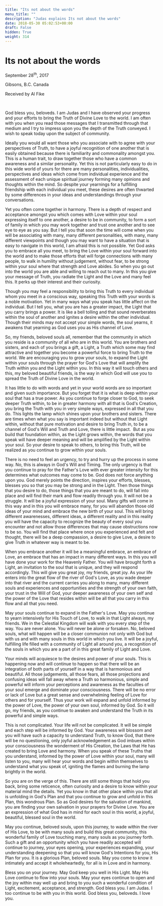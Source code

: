 ```yaml
---
title: "Its not about the words"
menu_title: ""
description: "Judas explains Its not about the words"
date: 2018-05-30 05:02:53+00:00
draft: False
hidden: True
weight: 314
---
```

# Its not about the words

September 28<sup>th</sup>, 2017

Gibsons, B.C. Canada

Received by Al Fike

 

God bless you, beloveds. I am Judas and I have observed your progress and your efforts to bring the Truth of Divine Love to the world. I am often with you when you read those messages that I transmitted through that medium and I try to impress upon you the depth of the Truth conveyed. I wish to speak today upon the subject of community.

Ideally you would all want those who you associate with to agree with your perspectives of Truth, to have a joyful recognition of one another that is easily obtained because there is familiarity and commonality amongst you. This is a human trait, to draw together those who have a common awareness and a similar personality. Yet this is not particularly easy to do in this wide world of yours for there are many personalities, individualities, perspectives and ideas which come from individual experience and the assessment of each unique spiritual journey forming many opinions and thoughts within the mind. So despite your yearnings for a fulfilling friendship with each individual you meet, these desires are often thwarted by some differences in your ideas and understandings through your conversations.

Yet you often come together in harmony. There is a depth of respect and acceptance amongst you which comes with Love within your soul expressing itself to one another, a desire to be in community, to form a sort of family in which you may work together and trust one another and to see eye to eye as you say. But I tell you that soon the time will come when you will be associating with many, many different personalities, with many, many different viewpoints and though you may want to have a situation that is easy to navigate in this world, I am afraid this is not possible. Yet God asks you to embrace all you meet, to bring the Love within your soul forward into the world and to make those efforts that will forge connections with many people, to walk in humility without judgement, without fear, to be strong within your soul where that strength and Love abides. So when you go out into the world you are able and willing to reach out to many. In this you give your message of Truth, you radiate the Light and the Love and many feel this. It perks up their interest and their curiosity.

Though you may feel a responsibility to bring this Truth to every individual whom you meet in a conscious way, speaking this Truth with your words is a noble motivation. Yet in many ways what you speak has little affect on the individual. But I tell you, what you are has a greater impact, the Light that you carry brings a power. It is like a bell tolling and that sound reverberates within the soul of another and ignites a desire within the other individual. Though their minds may not accept your simple words, the soul yearns, it awakens that yearning as God uses you as His channel of Love. 

So, my friends, beloved souls all, remember that the community in which you reside is a community of all who are in this world. You are brothers and sisters, and each of you brings a gift, a Light, a Truth which some may find attractive and together you become a powerful force to bring Truth to the world. We are encouraging you to grow your souls, to expand the Light within your souls through the prayer for God's Love that will amplify the Truth within you and the Light within you. In this way it will touch others and this, my beloved beautiful friends, is the way in which God will use you to spread the Truth of Divine Love in the world.

It has little to do with words and yet in your world words are so important and given such importance. But you forget that it is what is deep within your soul that has a true power. As you continue to forge closer to God, to seek deeper Truth within, to be in greater harmony with all that is God's Creation, you bring the Truth with you in very simple ways, expressed in all that you do. This lights the lamp which shines upon your brothers and sisters. There are times when what you say is important indeed but without that Light within, without that pure motivation and desire to bring Truth in, to be a channel of God's Will and Truth and Love, there is little impact.  But as you build that foundation within, as the Light grows within, the words that you speak will have deeper meaning and will be amplified by the Light within your soul. So your desire to speak to others, to bring this Truth, will be realized as you continue to grow within your souls. 

There is no need to feel an urgency, to try and hurry up the process in some way. No, this is always in God's Will and Timing. The only urgency is that you continue to pray for the Father's Love with ever greater intensity for this determines what outcomes may come to be. God does not force anything upon you. God merely points the direction, inspires your efforts, blesses, blesses you so that you may be strong and in the Light. Then those things that you desire to do, those things that you are meant to do, will fall into place and will find their mark and flow readily through you. It will not be a struggle. It will be a joyful expression of your soul. Many gifts will come in this way and in this you will embrace many, for you will abandon those old ideas of your mind and embrace the new birth of your soul. This will bring different awarenesses, different ideas, a different reality and in this reality you will have the capacity to recognize the beauty of every soul you encounter and not allow those differences that may cause obstructions now to be so. You will find that place where once you experienced and felt and thought, there will be a deep compassion, a desire to give Love, a desire to give Truth in whatever way is meant to be.

When you embrace another it will be a meaningful embrace, an embrace of Love, an embrace that has an impact in many different ways. In this you will have done your work for the Heavenly Father. You will have brought forth a Light, an invitation to the soul that is unique, and they will respond accordingly. This will give you great joy, my friends, great joy. As your life enters into the great flow of the river of God's Love, as you wade deeper into that river and the current carries you along to many, many different souls and experiences and opportunities and the strength of your own faith, your trust in the Will of God, your deeper awareness of your own self and the power of the Love that resides within will be all that you carry in this flow and all that you need.

May your souls continue to expand in the Father's Love. May you continue to yearn intensively for His Touch of Love, to walk in that Light always, my friends. We in the Celestial Kingdom will walk with you every step of the way. You are never alone. You will never be alone or forsaken. No, beloved souls, what will happen will be a closer communion not only with God but with us and with many souls in this world in which you live. It will be a joyful, fulfilling life filled with a community of Light all around you, a recognition of the souls in which you are a part of in this great family of Light and Love.

Your minds will acquiesce to the desires and power of your souls. This is happening now and will continue to happen so that there will be an integration of both parts of yourself in a way that is harmonious and beautiful. All those judgements, all those fears, all those projections and confusing ideas will fall away where a Truth so harmonious, simple and powerful will inform your perceptions and awareness as the faculties of your soul emerge and dominate your consciousness. There will be no error or lack of Love but a great sense and overwhelming feeling of Love for others and for yourself. Thus your work will expand and unfold informed by the power of Love, the power of your own soul, informed by God. So it will go, my friends, as you continue to awaken and understand the Truth in its powerful and simple ways.

This is not complicated. Your life will not be complicated. It will be simple and each step will be informed by God. Your awareness will blossom and you will have such a capacity to understand Truth, to know God, that there will be no questioning, only joyful acknowledgement as God imbues within your consciousness the wonderment of His Creation, the Laws that He has created to bring Love and harmony. When you speak of these Truths that you understand, informed by the power of Love within your soul, many will listen to you, many will hear your words and begin within themselves to understand what you speak of, igniting the flames and burning the lamp brightly in the world.

So you are on the verge of this. There are still some things that hold you back, bring some reticence, often curiosity and a desire to know within your material mind the details. Yet you know in that other place within you that all is unfolding in God's Plan and that you continue to grow and unfold in this Plan, this wondrous Plan. So as God desires for the salvation of mankind, you are finding your own salvation in your prayers for Divine Love. You are an expression of what God has in mind for each soul in this world, a joyful, beautiful, blessed soul in the world.

May you continue, beloved souls, upon this journey, to wade within the river of His Love, to be with many souls and build this great community, this wonderful family of Love touching many, many souls as you journey forth. Such a gift and an opportunity which you have readily accepted will continue to journey, your eyes opening, your experiences expanding, your understanding deepening so that you will know God's Intentions for you, His Plan for you. It is a glorious Plan, beloved souls. May you come to know it intimately and accept it wholeheartedly, for all is in Love and in harmony.

Bless you on your journey. May God keep you well in His Light. May His Love continue to flow into your souls. May your eyes continue to open and the joy within may well up and bring to you such a wonderful condition of Light, excitement, acceptance, and strength. God bless you. I am Judas. I too continue to be with you in this world. God bless you, beloveds. I love you.
